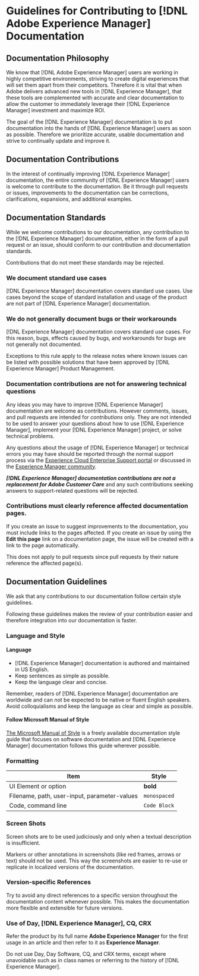 # Guidelines for Contributing to [!DNL Adobe Experience Manager] Documentation

## Documentation Philosophy

We know that [!DNL Adobe Experience Manager] users are working in highly competitive environments, striving to create digital experiences that will set them apart from their competitors. Therefore it is vital that when Adobe delivers advanced new tools in [!DNL Experience Manager], that these tools are complemented with accurate and clear documentation to allow the customer to immediately leverage their [!DNL Experience Manager] investment and maximize ROI.

The goal of the [!DNL Experience Manager] documentation is to put documentation into the hands of [!DNL Experience Manager] users as soon as possible. Therefore we prioritize accurate, usable documentation and strive to continually update and improve it.

## Documentation Contributions

In the interest of continually improving [!DNL Experience Manager] documentation, the entire community of [!DNL Experience Manager] users is welcome to contribute to the documentation. Be it through pull requests or issues, improvements to the documentation can be corrections, clarifications, expansions, and additional examples.

## Documentation Standards

While we welcome contributions to our documentation, any contribution to the [!DNL Experience Manager] documentation, either in the form of a pull request or an issue, should conform to our contribution and documentation standards.

Contributions that do not meet these standards may be rejected.

### We document standard use cases

[!DNL Experience Manager] documentation covers standard use cases. Use cases beyond the scope of standard installation and usage of the product are not part of [!DNL Experience Manager] documentation.

### We do not generally document bugs or their workarounds

[!DNL Experience Manager] documentation covers standard use cases. For this reason, bugs, effects caused by bugs, and workarounds for bugs are not generally not documented.

Exceptions to this rule apply to the release notes where known issues can be listed with possible solutions that have been approved by [!DNL Experience Manager] Product Management.

### Documentation contributions are not for answering technical questions

Any ideas you may have to improve [!DNL Experience Manager] documentation are welcome as contributions. However comments, issues, and pull requests are intended for *contributions* only. They are not intended to be used to answer your questions about how to use [!DNL Experience Manager], implement your [!DNL Experience Manager] project, or solve technical problems.

Any questions about the usage of [!DNL Experience Manager] or technical errors you may have should be reported through the normal support process via the [Experience Cloud Enterprise Support portal](https://helpx.adobe.com/contact/enterprise-support.ec.html) or discussed in the [Experience Manager community](https://forums.adobe.com/community/experience-cloud/marketing-cloud/experience-manager).

***[!DNL Experience Manager] documentation contributions are not a replacement for Adobe Customer Care*** and any such contributions seeking answers to support-related questions will be rejected.

### Contributions must clearly reference affected documentation pages.

If you create an issue to suggest improvements to the documentation, you must include links to the pages affected. If you create an issue by using the **Edit this page** link on a documentation page, the issue will be created with a link to the page automatically.

This does not apply to pull requests since pull requests by their nature reference the affected page(s).

## Documentation Guidelines

We ask that any contributions to our documentation follow certain style guidelines.

Following these guidelines makes the review of your contribution easier and therefore integration into our documentation is faster.

### Language and Style

#### Language

* [!DNL Experience Manager] documentation is authored and maintained in US English.
* Keep sentences as simple as possible.
* Keep the language clear and concise.

Remember, readers of [!DNL Experience Manager] documentation are worldwide and can not be expected to be native or fluent English speakers. Avoid colloquialisms and keep the language as clear and simple as possible.

#### Follow Microsoft Manual of Style

[The Microsoft Manual of Style](https://docs.microsoft.com/en-us/style-guide/welcome/) is a freely available documentation style guide that focuses on software documentation and [!DNL Experience Manager] documentation follows this guide wherever possible.

### Formatting

|Item|Style|
|---|---|
|UI Element or option|**bold**|
|Filename, path, user-input, parameter-values|`monospaced`|
|Code, command line|```Code Block```|

### Screen Shots

Screen shots are to be used judiciously and only when a textual description is insufficient.

Markers or other annotations in screenshots (like red frames, arrows or text) should not be used. This way the screenshots are easier to re-use or replicate in localized versions of the documentation.

### Version-specific References

Try to avoid any direct references to a specific version throughout the documentation content whenever possible. This makes the documentation more flexible and extensible for future versions.

### Use of Day, [!DNL Experience Manager], CQ, CRX

Refer the product by its full name **Adobe Experience Manager** for the first usage in an article and then refer to it as **Experience Manager**.

Do not use Day, Day Software, CQ, and CRX terms, except where unavoidable such as in class names or referring to the history of [!DNL Experience Manager].
